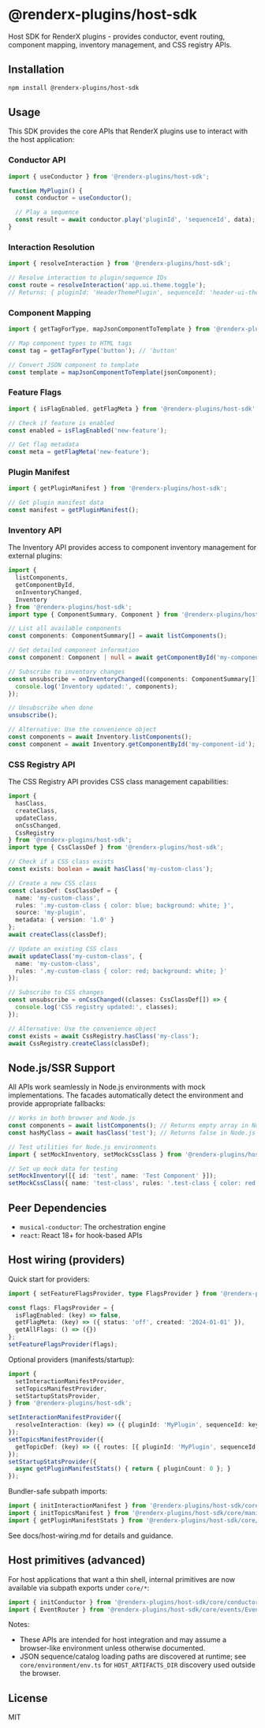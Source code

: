 # @renderx-plugins/host-sdk

Host SDK for RenderX plugins - provides conductor, event routing, component mapping, inventory management, and CSS registry APIs.

## Installation

```bash
npm install @renderx-plugins/host-sdk
```

## Usage

This SDK provides the core APIs that RenderX plugins use to interact with the host application:

### Conductor API

```typescript
import { useConductor } from '@renderx-plugins/host-sdk';

function MyPlugin() {
  const conductor = useConductor();

  // Play a sequence
  const result = await conductor.play('pluginId', 'sequenceId', data);
}
```

### Interaction Resolution

```typescript
import { resolveInteraction } from '@renderx-plugins/host-sdk';

// Resolve interaction to plugin/sequence IDs
const route = resolveInteraction('app.ui.theme.toggle');
// Returns: { pluginId: 'HeaderThemePlugin', sequenceId: 'header-ui-theme-toggle-symphony' }
```

### Component Mapping

```typescript
import { getTagForType, mapJsonComponentToTemplate } from '@renderx-plugins/host-sdk';

// Map component types to HTML tags
const tag = getTagForType('button'); // 'button'

// Convert JSON component to template
const template = mapJsonComponentToTemplate(jsonComponent);
```

### Feature Flags

```typescript
import { isFlagEnabled, getFlagMeta } from '@renderx-plugins/host-sdk';

// Check if feature is enabled
const enabled = isFlagEnabled('new-feature');

// Get flag metadata
const meta = getFlagMeta('new-feature');
```

### Plugin Manifest

```typescript
import { getPluginManifest } from '@renderx-plugins/host-sdk';

// Get plugin manifest data
const manifest = getPluginManifest();
```

### Inventory API

The Inventory API provides access to component inventory management for external plugins:

```typescript
import {
  listComponents,
  getComponentById,
  onInventoryChanged,
  Inventory
} from '@renderx-plugins/host-sdk';
import type { ComponentSummary, Component } from '@renderx-plugins/host-sdk';

// List all available components
const components: ComponentSummary[] = await listComponents();

// Get detailed component information
const component: Component | null = await getComponentById('my-component-id');

// Subscribe to inventory changes
const unsubscribe = onInventoryChanged((components: ComponentSummary[]) => {
  console.log('Inventory updated:', components);
});

// Unsubscribe when done
unsubscribe();

// Alternative: Use the convenience object
const components = await Inventory.listComponents();
const component = await Inventory.getComponentById('my-component-id');
```

### CSS Registry API

The CSS Registry API provides CSS class management capabilities:

```typescript
import {
  hasClass,
  createClass,
  updateClass,
  onCssChanged,
  CssRegistry
} from '@renderx-plugins/host-sdk';
import type { CssClassDef } from '@renderx-plugins/host-sdk';

// Check if a CSS class exists
const exists: boolean = await hasClass('my-custom-class');

// Create a new CSS class
const classDef: CssClassDef = {
  name: 'my-custom-class',
  rules: '.my-custom-class { color: blue; background: white; }',
  source: 'my-plugin',
  metadata: { version: '1.0' }
};
await createClass(classDef);

// Update an existing CSS class
await updateClass('my-custom-class', {
  name: 'my-custom-class',
  rules: '.my-custom-class { color: red; background: white; }'
});

// Subscribe to CSS changes
const unsubscribe = onCssChanged((classes: CssClassDef[]) => {
  console.log('CSS registry updated:', classes);
});

// Alternative: Use the convenience object
const exists = await CssRegistry.hasClass('my-class');
await CssRegistry.createClass(classDef);
```

## Node.js/SSR Support

All APIs work seamlessly in Node.js environments with mock implementations. The facades automatically detect the environment and provide appropriate fallbacks:

```typescript
// Works in both browser and Node.js
const components = await listComponents(); // Returns empty array in Node.js
const hasMyClass = await hasClass('test'); // Returns false in Node.js

// Test utilities for Node.js environments
import { setMockInventory, setMockCssClass } from '@renderx-plugins/host-sdk';

// Set up mock data for testing
setMockInventory([{ id: 'test', name: 'Test Component' }]);
setMockCssClass({ name: 'test-class', rules: '.test-class { color: red; }' });
```

## Peer Dependencies

- `musical-conductor`: The orchestration engine
- `react`: React 18+ for hook-based APIs



## Host wiring (providers)

Quick start for providers:

```ts
import { setFeatureFlagsProvider, type FlagsProvider } from '@renderx-plugins/host-sdk';

const flags: FlagsProvider = {
  isFlagEnabled: (key) => false,
  getFlagMeta: (key) => ({ status: 'off', created: '2024-01-01' }),
  getAllFlags: () => ({})
};
setFeatureFlagsProvider(flags);
```

Optional providers (manifests/startup):

```ts
import {
  setInteractionManifestProvider,
  setTopicsManifestProvider,
  setStartupStatsProvider,
} from '@renderx-plugins/host-sdk';

setInteractionManifestProvider({
  resolveInteraction: (key) => ({ pluginId: 'MyPlugin', sequenceId: key + '-symphony' })
});
setTopicsManifestProvider({
  getTopicDef: (key) => ({ routes: [{ pluginId: 'MyPlugin', sequenceId: key + '-symphony' }] })
});
setStartupStatsProvider({
  async getPluginManifestStats() { return { pluginCount: 0 }; }
});
```

Bundler-safe subpath imports:

```ts
import { initInteractionManifest } from '@renderx-plugins/host-sdk/core/manifests/interactionManifest';
import { initTopicsManifest } from '@renderx-plugins/host-sdk/core/manifests/topicsManifest';
import { getPluginManifestStats } from '@renderx-plugins/host-sdk/core/startup/startupValidation';
```

See docs/host-wiring.md for details and guidance.

## Host primitives (advanced)

For host applications that want a thin shell, internal primitives are now available via subpath exports under `core/*`:

```typescript
import { initConductor } from '@renderx-plugins/host-sdk/core/conductor';
import { EventRouter } from '@renderx-plugins/host-sdk/core/events/EventRouter';
```

Notes:
- These APIs are intended for host integration and may assume a browser-like environment unless otherwise documented.
- JSON sequence/catalog loading paths are discovered at runtime; see `core/environment/env.ts` for `HOST_ARTIFACTS_DIR` discovery used outside the browser.

## License

MIT
